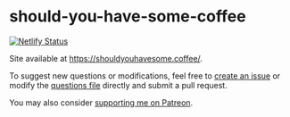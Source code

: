 # should-you-have-some-coffee

[![Netlify Status](https://api.netlify.com/api/v1/badges/7817d0bf-33b3-4275-89cc-0353e80f914e/deploy-status)](https://app.netlify.com/sites/should-you-have-some-coffee/deploys)

Site available at https://shouldyouhavesome.coffee/.

To suggest new questions or modifications, feel free to [create an issue](https://github.com/marcospgp/should-you-have-some-coffee/issues) or modify the [questions file](https://github.com/marcospgp/should-you-have-some-coffee/blob/main/questions.js) directly and submit a pull request.

You may also consider [supporting me on Patreon](https://www.patreon.com/voxelbased).
